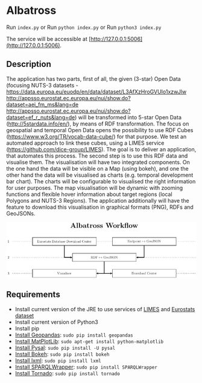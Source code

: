 # Albatross

Run `index.py`
or
Run `python index.py`
or
Run `python3 index.py`



The service will be accessible at [http://127.0.0.1:5006](http://127.0.0.1:5006).

## Description

The application has two parts, first of all, the given (3-star) Open Data (focusing NUTS-3 datasets - https://data.europa.eu/euodp/en/data/dataset/L3AfXzHroGVUIo1xzwJlw
http://appsso.eurostat.ec.europa.eu/nui/show.do?dataset=aei_fm_ms&lang=de
http://appsso.eurostat.ec.europa.eu/nui/show.do?dataset=ef_r_nuts&lang=de) will be transformed into 5-star Open Data (http://5stardata.info/en/), by means of RDF transformation.
The focus on geospatial and temporal Open Data opens the possibility to use RDF Cubes (https://www.w3.org/TR/vocab-data-cube/) for that purpose.
We test an automated approach to link these cubes, using a LIMES service (https://github.com/dice-group/LIMES).
The goal is to deliver an application, that automates this process.
The second step is to use this RDF data and visualise them. The visualisation will have two integrated components. On the one hand the data will be visible on a Map (using bokeh), and one the other hand the data will be visualised as charts (e.g. temporal development bar chart). The charts will be configurable to visualised the right information for user purposes. The map visualisation will be dynamic with zooming functions and flexible hover information about target regions (local Polygons and NUTS-3 Regions). The application additionally will have the feature to download this visualisation in graphical formats (PNG), RDFs and GeoJSONs.

![Workflow](docs/workflow.png)


## Requirements

- Install current version of the JRE to use services of [LIMES](https://github.com/dice-group/LIMES) and [Eurostats dataset](https://github.com/linked-statistics/eurostat)
- Install current version of Python3
- Install pip
- [Install Geopandas](http://geopandas.org/): `sudo pip install geopandas`
- [Install MatPlotLib](https://matplotlib.org/): `sudo apt-get install python-matplotlib`
- [Install Pysal](http://pysal.readthedocs.io/en/latest/index.html): `sudo pip install -U pysal`
- [Install Bokeh](https://bokeh.pydata.org/en/latest/): `sudo pip install bokeh`
- [Install lxml](http://lxml.de/): `sudo pip install lxml`
- [Install SPARQLWrapper](https://rdflib.github.io/sparqlwrapper/): `sudo pip install SPARQLWrapper`
- [Install Tornado](http://www.tornadoweb.org/en/stable/): `sudo pip install tornado`